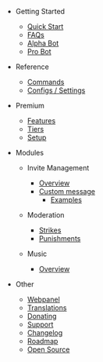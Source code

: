 - Getting Started

  - [Quick Start](/bg/getting-started/quick-start.md)
  - [FAQs](/bg/getting-started/faq.md)
  - [Alpha Bot](/bg/getting-started/alpha.md)
  - [Pro Bot](/bg/getting-started/pro.md)

- Reference

  - [Commands](/bg/reference/commands.md)
  - [Configs / Settings](/bg/reference/settings.md)

- Premium

  - [Features](/bg/premium/features.md)
  - [Tiers](/bg/premium/tiers.md)
  - [Setup](/bg/premium/setup.md)

- Modules

  - Invite Management

    - [Overview](/bg/modules/invites/overview.md)
    - [Custom message](/bg/modules/invites/custom-messages.md)
      - [Examples](/bg/modules/invites/examples.md)

  - Moderation

    - [Strikes](/bg/modules/moderation/strikes.md)
    - [Punishments](/bg/modules/moderation/punishments.md)

  - Music

    - [Overview](/bg/modules/music/overview.md)

- Other

  - [Webpanel](/bg/other/webpanel.md)
  - [Translations](/bg/other/translations.md)
  - [Donating](/bg/other/donating.md)
  - [Support](/bg/other/support.md)
  - [Changelog](/bg/other/changelog.md)
  - [Roadmap](/bg/other/roadmap.md)
  - [Open Source](/bg/other/open-source.md)
